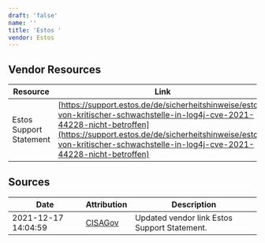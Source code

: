 ```yaml
---
draft: 'false'
name: ''
title: 'Estos '
vendor: Estos
---
```


## Vendor Resources
| Resource | Link |
| --- | --- |
| Estos Support Statement | [https://support.estos.de/de/sicherheitshinweise/estos-von-kritischer-schwachstelle-in-log4j-cve-2021-44228-nicht-betroffen](https://support.estos.de/de/sicherheitshinweise/estos-von-kritischer-schwachstelle-in-log4j-cve-2021-44228-nicht-betroffen) |



## Sources
| Date | Attribution | Description |
| --- | --- | --- |
| 2021-12-17 14:04:59 | [CISAGov](https://raw.githubusercontent.com/cisagov/log4j-affected-db/develop/README.md) | Updated vendor link Estos Support Statement.  |
